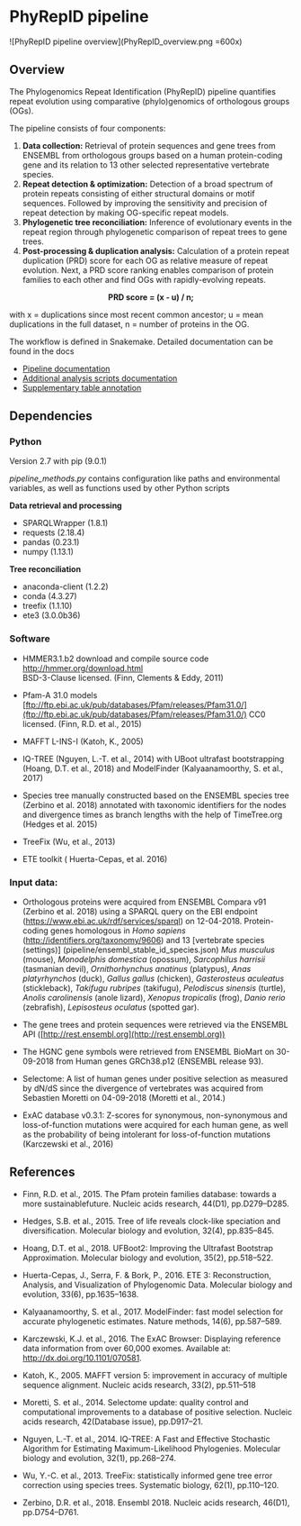 ﻿# PhyRepID pipeline
![PhyRepID pipeline overview](PhyRepID_overview.png =600x)

## Overview

The Phylogenomics Repeat Identification 
(PhyRepID) pipeline quantifies repeat evolution using comparative (phylo)genomics of orthologous groups (OGs). 

The pipeline consists of four components: 

 1. **Data collection:** Retrieval of protein sequences and gene trees from ENSEMBL from orthologous groups based  on a human protein-coding gene and its relation to 13 other selected representative vertebrate species.
 2. **Repeat detection & optimization:** Detection of a broad spectrum of protein repeats consisting of either structural domains or motif sequences. Followed by improving the sensitivity and precision of repeat detection by making OG-specific repeat models.
 3. **Phylogenetic tree reconciliation:** Inference of evolutionary events in the repeat region through phylogenetic comparison of repeat trees to gene trees.
 4. **Post-processing & duplication analysis:** Calculation of a protein repeat duplication (PRD) score for each OG as relative measure of repeat evolution. Next, a PRD score ranking  enables comparison of protein families to each other and find OGs with rapidly-evolving repeats. 
 
<p align="center"> 
<b>PRD score = (x - u) / n;</b></p>
 with x = duplications since most recent common ancestor; u = mean duplications in the full dataset, n = number of proteins in the OG.

The workflow is defined in Snakemake.
Detailed documentation can be found in the docs

 - [Pipeline documentation](docs/pipeline_documentation.md)
 - [Additional analysis scripts documentation](docs/analysis_documentation.md)
 - [Supplementary table annotation](docs/supplement_documentation.md)


## Dependencies

### Python
Version 2.7 with pip (9.0.1)

 *pipeline\_methods.py* contains configuration like paths and environmental variables, as well as functions used by other Python scripts

**Data retrieval and processing**
 - SPARQLWrapper (1.8.1) 
 - requests (2.18.4) 
 - pandas (0.23.1) 
 - numpy (1.13.1)

**Tree reconciliation** 
 - anaconda-client (1.2.2)
 - conda (4.3.27) 
 - treefix (1.1.10) 
 - ete3 (3.0.0b36)

### Software

- HMMER3.1.b2 download and compile source code [http://hmmer.org/download.html  
](http://hmmer.org/download.html) BSD-3-Clause licensed. (Finn, Clements & Eddy, 2011)
 
- Pfam-A 31.0 models [ftp://ftp.ebi.ac.uk/pub/databases/Pfam/releases/Pfam31.0/](ftp://ftp.ebi.ac.uk/pub/databases/Pfam/releases/Pfam31.0/)
CC0 licensed. (Finn, R.D. et al., 2015)

-   MAFFT L-INS-I (Katoh, K., 2005)

 -   IQ-TREE  (Nguyen, L.-T. et al., 2014) with UBoot ultrafast bootstrapping (Hoang, D.T. et al., 2018) and ModelFinder (Kalyaanamoorthy, S. et al., 2017)

-   Species tree manually constructed based on the ENSEMBL species tree (Zerbino et al. 2018) annotated with taxonomic identifiers for the nodes and divergence times as branch lengths with the help of TimeTree.org (Hedges et al. 2015)

-   TreeFix (Wu, et al., 2013)
 
-   ETE toolkit ( Huerta-Cepas, et al. 2016)

### Input data:  

- Orthologous proteins were acquired from ENSEMBL Compara v91 (Zerbino et al. 2018) using a SPARQL query on the EBI endpoint (https://www.ebi.ac.uk/rdf/services/sparql) on 12-04-2018. Protein-coding genes homologous in *Homo sapiens* (http://identifiers.org/taxonomy/9606) and 13 [vertebrate species (settings)] (pipeline/ensembl_stable_id_species.json) 
*Mus musculus* (mouse), *Monodelphis domestica* (opossum), *Sarcophilus harrisii* (tasmanian devil), *Ornithorhynchus anatinus* (platypus), *Anas platyrhynchos* (duck), *Gallus gallus* (chicken), *Gasterosteus aculeatus* (stickleback), *Takifugu rubripes* (takifugu), *Pelodiscus sinensis* (turtle), *Anolis carolinensis* (anole lizard), *Xenopus tropicalis* (frog), *Danio rerio* (zebrafish), *Lepisosteus oculatus* (spotted gar).
   
- The gene trees and protein sequences were retrieved via the ENSEMBL API ([http://rest.ensembl.org](http://rest.ensembl.org))
  
- The HGNC gene symbols were retrieved from ENSEMBL BioMart on 30-09-2018 from Human genes GRCh38.p12 (ENSEMBL release 93).
 
- Selectome: A list of human genes under positive selection as measured by dN/dS since the divergence of vertebrates was acquired from Sebastien Moretti on 04-09-2018 (Moretti et al., 2014.)

- ExAC database v0.3.1: Z-scores for synonymous, non-synonymous and loss-of-function mutations were acquired for each human gene, as well as the probability of being intolerant for loss-of-function mutations (Karczewski et al., 2016)
 

## References


  -   Finn, R.D. et al., 2015. The Pfam protein families database: towards a more sustainablefuture. Nucleic acids research, 44(D1), pp.D279–D285.
    
-   Hedges, S.B. et al., 2015. Tree of life reveals clock-like speciation and diversification. Molecular biology and evolution, 32(4), pp.835–845.
    
-   Hoang, D.T. et al., 2018. UFBoot2: Improving the Ultrafast Bootstrap Approximation. Molecular biology and evolution, 35(2), pp.518–522.
    
-   Huerta-Cepas, J., Serra, F. & Bork, P., 2016. ETE 3: Reconstruction, Analysis, and Visualization of Phylogenomic Data. Molecular biology and evolution, 33(6), pp.1635–1638.
    
-   Kalyaanamoorthy, S. et al., 2017. ModelFinder: fast model selection for accurate phylogenetic estimates. Nature methods, 14(6), pp.587–589.
    
-   Karczewski, K.J. et al., 2016. The ExAC Browser: Displaying reference data information from over 60,000 exomes. Available at: http://dx.doi.org/10.1101/070581.
    
-   Katoh, K., 2005. MAFFT version 5: improvement in accuracy of multiple sequence alignment. Nucleic acids research, 33(2), pp.511–518
    
-   Moretti, S. et al., 2014. Selectome update: quality control and computational improvements to a database of positive selection. Nucleic acids research, 42(Database issue), pp.D917–21.
    
-   Nguyen, L.-T. et al., 2014. IQ-TREE: A Fast and Effective Stochastic Algorithm for Estimating Maximum-Likelihood Phylogenies. Molecular biology and evolution, 32(1), pp.268–274.
    
-   Wu, Y.-C. et al., 2013. TreeFix: statistically informed gene tree error correction using species trees. Systematic biology, 62(1), pp.110–120.
    
-   Zerbino, D.R. et al., 2018. Ensembl 2018. Nucleic acids research, 46(D1), pp.D754–D761.

